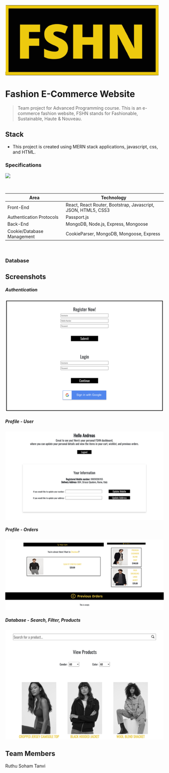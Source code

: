 ![](readme-md/logo.png)



# Fashion E-Commerce Website

> Team project for Advanced Programming course. This is an e-commerce fashion website, FSHN stands for Fashionable, Sustainable, Haute & Nouveau. 

## Stack

* This project is created using MERN stack applications, javascript, css, and HTML.

### Specifications

![](readme-md/2.png)

<br/>
<table>
<thead>
<tr>
<th>Area</th>
<th>Technology</th>
</tr>
</thead>
<tbody>
	<tr>
		<td>Front-End</td>
		<td>React, React Router, Bootstrap, Javascript, JSON, HTML5, CSS3</td>
	</tr>
	<tr>
		<td>Authentication Protocols</td>
		<td>Passport.js</td>
	</tr>
	<tr>
		<td>Back-End</td>
		<td>MongoDB, Node.js, Express, Mongoose</td>
	</tr>
	<tr>
		<td>Cookie/Database Management</td>
		<td>CookieParser, MongoDB, Mongoose, Express</td>
	</tr>
</tbody>
</table>
<br/>

### Database


## Screenshots

##### Authentication

![](readme-md/authentication.png)

##### Profile - User

![](readme-md/profile.png)

##### Profile - Orders

![](readme-md/orders.png)

##### Database - Search, Filter, Products

![](readme-md/search,filter,database.png)

## Team Members
Ruthu Soham Tanvi
